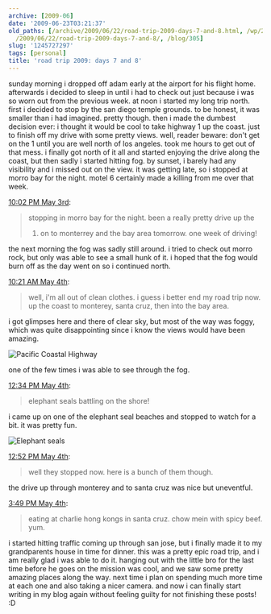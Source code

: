 ```yaml
---
archive: [2009-06]
date: '2009-06-23T03:21:37'
old_paths: [/archive/2009/06/22/road-trip-2009-days-7-and-8.html, /wp/2009/06/22/road-trip-2009-days-7-and-8/,
  /2009/06/22/road-trip-2009-days-7-and-8/, /blog/305]
slug: '1245727297'
tags: [personal]
title: 'road trip 2009: days 7 and 8'
---
```


sunday morning i dropped off adam early at the airport for his flight
home. afterwards i decided to sleep in until i had to check out just
because i was so worn out from the previous week. at noon i started my
long trip north. first i decided to stop by the san diego temple grounds.
to be honest, it was smaller than i had imagined. pretty though. then
i made the dumbest decision ever: i thought it would be cool to take
highway 1 up the coast. just to finish off my drive with some pretty
views. well, reader beware: don't get on the 1 until you are well north of
los angeles. took me hours to get out of that mess. i finally got north of
it all and started enjoying the drive along the coast, but then sadly
i started hitting fog. by sunset, i barely had any visibility and i missed
out on the view. it was getting late, so i stopped at morro bay for the
night. motel 6 certainly made a killing from me over that week.

[10:02 PM May 3rd][1]:

> stopping in morro bay for the night. been a really pretty drive up the
> 1. on to monterrey and the bay area tomorrow. one week of driving!

the next morning the fog was sadly still around. i tried to check out
morro rock, but only was able to see a small hunk of it. i hoped that the
fog would burn off as the day went on so i continued north.

[10:21 AM May 4th][2]:

> well, i'm all out of clean clothes. i guess i better end my road trip
> now. up the coast to monterey, santa cruz, then into the bay area.

i got glimpses here and there of clear sky, but most of the way was foggy,
which was quite disappointing since i know the views would have been
amazing.

![Pacific Coastal Highway][3]

one of the few times i was able to see through the fog.

[12:34 PM May 4th][4]: 

> elephant seals battling on the shore!

i came up on one of the elephant seal beaches and stopped to watch for
a bit. it was pretty fun.

![Elephant seals][5]

[12:52 PM May 4th][6]:

> well they stopped now. here is a bunch of them though.

the drive up through monterey and to santa cruz was nice but uneventful.

[3:49 PM May 4th][7]:

> eating at charlie hong kongs in santa cruz. chow mein with spicy beef.
> yum.

i started hitting traffic coming up through san jose, but i finally made
it to my grandparents house in time for dinner. this was a pretty epic
road trip, and i am really glad i was able to do it. hanging out with the
little bro for the last time before he goes on the mission was cool, and
we saw some pretty amazing places along the way. next time i plan on
spending much more time at each one and also taking a nicer camera. and
now i can finally start writing in my blog again without feeling guilty
for not finishing these posts! :D

[1]: http://twitter.com/bismark/status/1692896412
[2]: http://twitter.com/bismark/status/1696988493
[3]: 1.jpg
[4]: http://twitter.com/bismark/status/1698141427
[5]: 2.jpg
[6]: http://twitter.com/bismark/status/1698292371
[7]: http://twitter.com/bismark/status/1699854777

